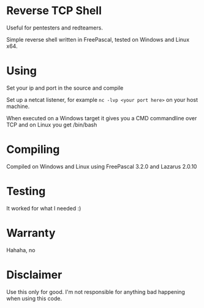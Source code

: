 # Reverse TCP Shell

Useful for pentesters and redteamers.

Simple reverse shell written in FreePascal, tested on Windows and Linux x64.

# Using
Set your ip and port in the source and compile

Set up a netcat listener, for example `nc -lvp <your port here>` on your host machine.

When executed on a Windows target it gives you a CMD commandline over TCP and on Linux you get /bin/bash

# Compiling
Compiled on Windows and Linux using FreePascal 3.2.0 and Lazarus 2.0.10

# Testing
It worked for what I needed :)

# Warranty
Hahaha, no

# Disclaimer
Use this only for good. I'm not responsible for anything bad happening when using this code.